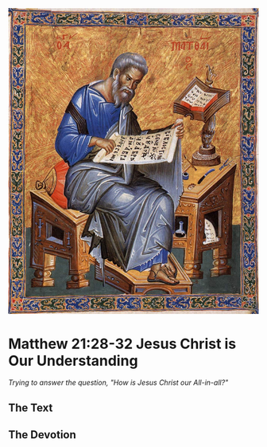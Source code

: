 <img class="intro-right" src="art-matthew.jpg">

# Matthew 21:28-32 Jesus Christ is Our Understanding

*Trying to answer the question, "How is Jesus Christ our All-in-all?"*

## The Text

## The Devotion